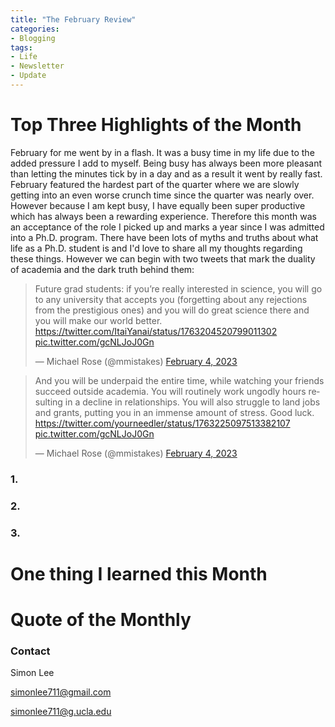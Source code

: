 ```yaml
---
title: "The February Review"
categories:
- Blogging
tags:
- Life
- Newsletter
- Update
---
```


# Top Three Highlights of the Month

February for me went by in a flash. It was a busy time in my life due to the added pressure I add to myself. Being busy has always been more pleasant than letting the minutes tick by in a day and as a result it went by really fast. February featured the hardest part of the quarter where we are slowly getting into an even worse crunch time since the quarter was nearly over. However because I am kept busy, I have equally been super productive which has always been a rewarding experience. Therefore this month was an acceptance of the role I picked up and marks a year since I was admitted into a Ph.D. program. There have been lots of myths and truths about what life as a Ph.D. student is and I'd love to share all my thoughts regarding these things. However we can begin with two tweets that mark the duality of academia and the dark truth behind them:

<blockquote class="twitter-tweet" data-lang="en"><p lang="en" dir="ltr">Future grad students: if you’re really interested in science, you will go to any university that accepts you (forgetting about any rejections from the prestigious ones) and you will do great science there and you will make our world better. <a href="https://twitter.com/ItaiYanai/status/1763204520799011302">https://twitter.com/ItaiYanai/status/1763204520799011302</a> <a href="https://t.co/gcNLJoJ0Gn">pic.twitter.com/gcNLJoJ0Gn</a></p>&mdash; Michael Rose (@mmistakes) <a href="https://twitter.com/latestinspace/status/1621881616078356481?lang=en">February 4, 2023</a></blockquote>
<script async src="//platform.twitter.com/widgets.js" charset="utf-8"></script>

<blockquote class="twitter-tweet" data-lang="en"><p lang="en" dir="ltr">And you will be underpaid the entire time, while watching your friends succeed outside academia. 
You will routinely work ungodly hours resulting in a decline in relationships.
You will also struggle to land jobs and grants, putting you in an immense amount of stress.
Good luck. <a href="https://twitter.com/yourneedler/status/1763225097513382107">https://twitter.com/yourneedler/status/1763225097513382107</a> <a href="https://t.co/gcNLJoJ0Gn">pic.twitter.com/gcNLJoJ0Gn</a></p>&mdash; Michael Rose (@mmistakes) <a href="https://twitter.com/latestinspace/status/1621881616078356481?lang=en">February 4, 2023</a></blockquote>
<script async src="//platform.twitter.com/widgets.js" charset="utf-8"></script>



### 1. 

### 2. 

### 3.

# One thing I learned this Month


# Quote of the Monthly 


### Contact

Simon Lee

simonlee711@gmail.com

simonlee711@g.ucla.edu
